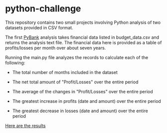 # python-challenge

This repository contains two small projects involving Python analysis of two datasets provided in CSV format. 

The first [PyBank](https://github.com/lmfao415/python-challenge/tree/main/PyBank) analysis 
takes financial data listed in budget_data.csv and returns the analysis text file. The financial data here is provided as a table of profits/losses per month over about seven years. 

  Running the main.py file analyzes the records to calculate each of the following:

  * The total number of months included in the dataset

  * The net total amount of "Profit/Losses" over the entire period

  * The average of the changes in "Profit/Losses" over the entire period

  * The greatest increase in profits (date and amount) over the entire period

  * The greatest decrease in losses (date and amount) over the entire period


[Here are the results](https://github.com/lmfao415/python-challenge/blob/main/PyBank/analysis/analysis.png)
